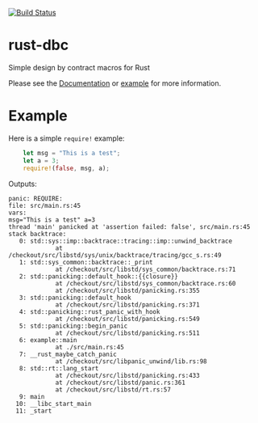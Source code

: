 
[![Build Status](https://travis-ci.org/lpabon/rust-dbc.svg?branch=master)](https://travis-ci.org/lpabon/rust-dbc)

# rust-dbc
Simple design by contract macros for Rust

Please see the [Documentation](https://docs.rs/dbc/0.3.3/) or [example](example/src/main.rs) for more information.

# Example

Here is a simple `require!` example:

```rust
    let msg = "This is a test";
    let a = 3;
    require!(false, msg, a);
```

Outputs:

```
panic: REQUIRE:
file: src/main.rs:45
vars:
msg="This is a test" a=3
thread 'main' panicked at 'assertion failed: false', src/main.rs:45
stack backtrace:
   0: std::sys::imp::backtrace::tracing::imp::unwind_backtrace
             at /checkout/src/libstd/sys/unix/backtrace/tracing/gcc_s.rs:49
   1: std::sys_common::backtrace::_print
             at /checkout/src/libstd/sys_common/backtrace.rs:71
   2: std::panicking::default_hook::{{closure}}
             at /checkout/src/libstd/sys_common/backtrace.rs:60
             at /checkout/src/libstd/panicking.rs:355
   3: std::panicking::default_hook
             at /checkout/src/libstd/panicking.rs:371
   4: std::panicking::rust_panic_with_hook
             at /checkout/src/libstd/panicking.rs:549
   5: std::panicking::begin_panic
             at /checkout/src/libstd/panicking.rs:511
   6: example::main
             at ./src/main.rs:45
   7: __rust_maybe_catch_panic
             at /checkout/src/libpanic_unwind/lib.rs:98
   8: std::rt::lang_start
             at /checkout/src/libstd/panicking.rs:433
             at /checkout/src/libstd/panic.rs:361
             at /checkout/src/libstd/rt.rs:57
   9: main
  10: __libc_start_main
  11: _start
```
